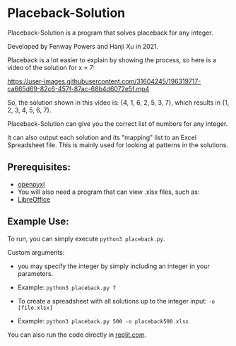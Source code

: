# Placeback-Solution

Placeback-Solution is a program that solves placeback for any integer.

Developed by Fenway Powers and Hanji Xu in 2021.

Placeback is a lot easier to explain by showing the process, so here is a video of the solution for x = 7:

<https://user-images.githubusercontent.com/31604245/196319717-ca665d69-82c6-457f-87ac-68b4d6072e5f.mp4>

So, the solution shown in this video is: {4, 1, 6, 2, 5, 3, 7}, which results in {1, 2, 3, 4, 5, 6, 7}.

Placeback-Solution can give you the correct list of numbers for any integer.

It can also output each solution and its "mapping" list to an Excel Spreadsheet file. This is mainly used for looking at patterns in the solutions.

## Prerequisites: 

* [openpyxl](https://openpyxl.readthedocs.io/en/stable/)
* You will also need a program that can view .xlsx files, such as:
* [LibreOffice](https://www.libreoffice.org/)

## Example Use: 

To run, you can simply execute `python3 placeback.py`.

Custom arguments:
* you may specify the integer by simply including an integer in your parameters.
* Example: `python3 placeback.py 7`

* To create a spreadsheet with all solutions up to the integer input: `-o [file.xlsx]`
* Example: `python3 placeback.py 500 -o placeback500.xlsx`

You can also run the code directly in [replit.com](https://replit.com/@FenwayPowers/Placeback-Solution).
